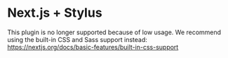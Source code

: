 # Next.js + Stylus

This plugin is no longer supported because of low usage. We recommend using the built-in CSS and Sass support instead: https://nextjs.org/docs/basic-features/built-in-css-support
